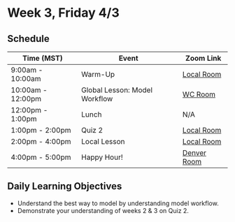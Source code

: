 # Week 3, Friday 4/3

## Schedule
| Time (MST)                  | Event                             | Zoom Link                                    |
|-----------------------|-----------------------------------|----------------------------------------------|
| 9:00am - 10:00am | Warm-Up                 | [Local Room](https://generalassembly.zoom.us/j/4539501986) |
| 10:00am - 12:00pm | Global Lesson: Model Workflow | [WC Room](https://generalassembly.zoom.us/s/620270527)   |
| 12:00pm - 1:00pm | Lunch                       | N/A |
| 1:00pm - 2:00pm  | Quiz 2 | [Local Room](https://generalassembly.zoom.us/j/4539501986)   |
| 2:00pm - 4:00pm  | Local Lesson | [Local Room](https://generalassembly.zoom.us/j/4539501986)   |
| 4:00pm - 5:00pm  | Happy Hour! | [Denver Room](https://generalassembly.zoom.us/j/9088705189)  |

## Daily Learning Objectives
- Understand the best way to model by understanding model workflow.
- Demonstrate your understanding of weeks 2 & 3 on Quiz 2.
